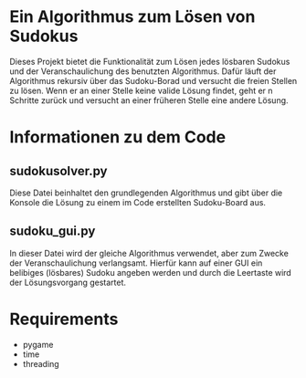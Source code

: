 # Ein Algorithmus zum Lösen von Sudokus
Dieses Projekt bietet die Funktionalität zum Lösen jedes lösbaren Sudokus und der Veranschaulichung des benutzten Algorithmus. Dafür läuft der Algorithmus rekursiv über das Sudoku-Borad und versucht die freien Stellen zu lösen. Wenn er an einer Stelle keine valide Lösung findet, geht er n Schritte zurück und versucht an einer früheren Stelle eine andere Lösung.

# Informationen zu dem Code
## sudokusolver.py
Diese Datei beinhaltet den grundlegenden Algorithmus und gibt über die Konsole die Lösung zu einem im Code erstellten Sudoku-Board aus. 

## sudoku_gui.py
In dieser Datei wird der gleiche Algorithmus verwendet, aber zum Zwecke der Veranschaulichung verlangsamt. Hierfür kann auf einer GUI ein belibiges (lösbares) Sudoku angeben werden und durch die Leertaste wird der Lösungsvorgang gestartet.

# Requirements
* pygame
* time
* threading 


